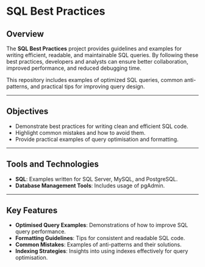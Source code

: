
# SQL Best Practices

## Overview
The **SQL Best Practices** project provides guidelines and examples for writing efficient, readable, and maintainable SQL queries. By following these best practices, developers and analysts can ensure better collaboration, improved performance, and reduced debugging time.

This repository includes examples of optimized SQL queries, common anti-patterns, and practical tips for improving query design.

---

## Objectives
- Demonstrate best practices for writing clean and efficient SQL code.
- Highlight common mistakes and how to avoid them.
- Provide practical examples of query optimisation and formatting.

---

## Tools and Technologies
- **SQL**: Examples written for SQL Server, MySQL, and PostgreSQL.
- **Database Management Tools**: Includes usage of pgAdmin.

---

## Key Features
- **Optimised Query Examples**: Demonstrations of how to improve SQL query performance.
- **Formatting Guidelines**: Tips for consistent and readable SQL code.
- **Common Mistakes**: Examples of anti-patterns and their solutions.
- **Indexing Strategies**: Insights into using indexes effectively for query optimisation.
